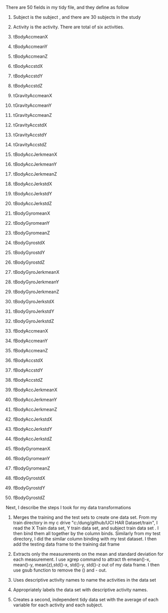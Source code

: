 There are 50 fields in my tidy file, and they define as follow

1. Subject  is the subject , and there are 30 subjects in the study

2.  Activity is the activity. There are total of six activities.

3. tBodyAccmeanX 

4. tBodyAccmeanY 

5. tBodyAccmeanZ

6. tBodyAccstdX

7. tBodyAccstdY

8. tBodyAccstdZ

9. tGravityAccmeanX

10. tGravityAccmeanY

11. tGravityAccmeanZ

12. tGravityAccstdX

13.  tGravityAccstdY

14.  tGravityAccstdZ

15. tBodyAccJerkmeanX

16. tBodyAccJerkmeanY

17. tBodyAccJerkmeanZ

18. tBodyAccJerkstdX 

19. tBodyAccJerkstdY

20. tBodyAccJerkstdZ

21. tBodyGyromeanX

22. tBodyGyromeanY

23. tBodyGyromeanZ

24. tBodyGyrostdX

25.  tBodyGyrostdY

26.  tBodyGyrostdZ 

27. tBodyGyroJerkmeanX 

28. tBodyGyroJerkmeanY 

29. tBodyGyroJerkmeanZ 

30. tBodyGyroJerkstdX

31.  tBodyGyroJerkstdY 

32. tBodyGyroJerkstdZ 

33. fBodyAccmeanX 

34. fBodyAccmeanY 

35. fBodyAccmeanZ

36.  fBodyAccstdX 

37. fBodyAccstdY 

38. fBodyAccstdZ 

39. fBodyAccJerkmeanX 

40. fBodyAccJerkmeanY 

41. fBodyAccJerkmeanZ 

42. fBodyAccJerkstdX 

43. fBodyAccJerkstdY 

44. fBodyAccJerkstdZ 

45. fBodyGyromeanX 

46. fBodyGyromeanY 

47. fBodyGyromeanZ

48.  fBodyGyrostdX 

49. fBodyGyrostdY 

50. fBodyGyrostdZ


Next, I describe the steps I took for my data transformations

1. Merges the training and the test sets to create one data set. 
   From my train directory in my c drive "c:/dung/github/UCI HAR Dataset/train", I read the X Train data set, Y train      data  set, and subject train data set . I then bind them all together by the column binds. 
   Similarly from my test directory, I did the similar column binding with my test dataset.
   I then add the testing data frame to the training dat frame


2. Extracts only the measurements on the mean and standard deviation for each measurement.
   I use xgrep command to attract th emean()-x, mean()-y,  mean(z),std()-x, std()-y, std()-z out of my data frame. I       then use gsub function to remove the () and - out. 

3. Uses descriptive activity names to name the activities in the data set

4. Appropriately labels the data set with descriptive activity names. 

5. Creates a second, independent tidy data set with the average of each variable for each activity and each subject. 

